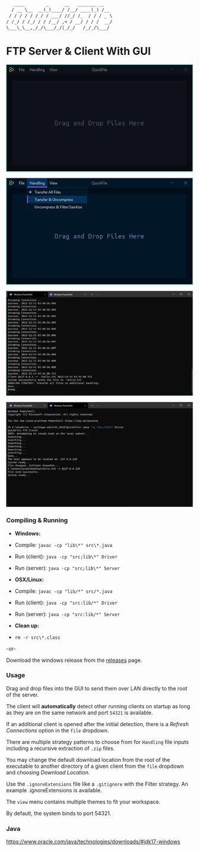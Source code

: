 ```
   ____        _      __   _______ __   
  / __ \__  __(_)____/ /__/ ____(_) /__ 
 / / / / / / / / ___/ //_/ /_  / / / _ \
/ /_/ / /_/ / / /__/ ,< / __/ / / /  __/
\___\_\__,_/_/\___/_/|_/_/   /_/_/\___/ 
```

# FTP Server & Client With GUI

![gui_example](https://github.com/Mindstormer-0/QuickFile/blob/main/screenshots/gui_example.png?raw=true)

![gui_example2](https://github.com/Mindstormer-0/QuickFile/blob/main/screenshots/gui_example2.png?raw=true)

![server_example](https://github.com/Mindstormer-0/QuickFile/blob/main/screenshots/server_example.png?raw=true)

![client_example](https://github.com/Mindstormer-0/QuickFile/blob/main/screenshots/client_example.png?raw=true)

### Compiling & Running

- **Windows:**
- Compile: ```javac -cp "lib\*" src\*.java```
- Run (client): ```java -cp "src;lib\*" Driver```
- Run (server): ```java -cp "src;lib\*" Server```

- **OSX/Linux:**
- Compile: ```javac -cp "lib/*" src/*.java```
- Run (client): ```java -cp "src:lib/*" Driver```
- Run (server): ```java -cp "src:lib/*" Server```

- **Clean up:**
- ```rm -r src\*.class```

-or-

Download the windows release from the [releases](https://github.com/Mindstormer-0/QuickFile/releases) page.

### Usage

Drag and drop files into the GUI to send them over LAN directly to the root of the server.

The client will **automatically** detect other running clients on startup as long as they are on the same network and port `54321` is available.

If an additional client is opened after the initial detection, there is a *Refresh Connections* option in the `file` dropdown.

There are multiple strategy patterns to choose from for `Handling` file inputs including
a recursive extraction of `.zip` files.

You may change the default download location from the root of the executable to another directory of a given client from the `file` dropdown and choosing *Download Location*.

Use the `.ignoreExtensions` file like a `.gitignore` with the Filter strategy. An example .ignoreExtensions is available.

The `view` menu contains multiple themes to fit your workspace.

By default, the system binds to port 54321.

### Java

https://www.oracle.com/java/technologies/downloads/#jdk17-windows
